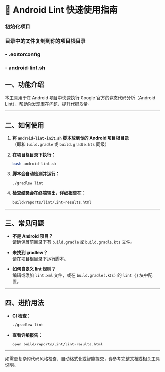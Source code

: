 # 🤖 Android Lint 快速使用指南

### 初始化项目
### 目录中的文件复制到你的项目根目录
### - .editorconfig
### - android-lint.sh

## 一、功能介绍

本工具用于在 Android 项目中快速执行 Google 官方的静态代码分析（Android Lint），帮助你发现潜在问题，提升代码质量。

---

## 二、如何使用

1. **将 `android-lint-init.sh` 脚本放到你的 Android 项目根目录**  
   （即和 `build.gradle` 或 `build.gradle.kts` 同级）

2. **在项目根目录下执行：**
   ```bash
   bash android-lint.sh
   ```

3. **脚本会自动检测并运行：**
   ```bash
   ./gradlew lint
   ```

4. **检查结果会在终端输出，详细报告在：**
   ```
   build/reports/lint/lint-results.html
   ```

---

## 三、常见问题

- **不是 Android 项目？**  
  请确保当前目录下有 `build.gradle` 或 `build.gradle.kts` 文件。

- **未找到 gradlew？**  
  请在项目根目录下运行脚本。

- **如何自定义 lint 规则？**  
  编辑或添加 `lint.xml` 文件，或在 `build.gradle(.kts)` 的 `lint {}` 块中配置。

---

## 四、进阶用法

- **CI 检查：**
  ```bash
  ./gradlew lint
  ```

- **查看详细报告：**
  ```
  open build/reports/lint/lint-results.html
  ```

---

如需更复杂的代码风格检查、自动格式化或智能提交，请参考完整文档或相关工具说明。 
